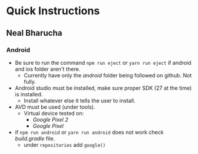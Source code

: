 # Quick Instructions
## Neal Bharucha

### Android
- Be sure to run the command `npm run eject` or `yarn run eject` if android and ios folder aren't there.
    - Currently have only the _android_ folder being followed on github. Not fully.
- Android studio must be installed, make sure proper SDK (27 at the time) is installed.
    - Install whatever else it tells the user to install.
- AVD must be used (under tools).
    - Virtual device tested on:
        - _Google Pixel 2_
        - _Google Pixel_ 
- if `npm run android` or `yarn run android` does not work check _build.gradle_ file.
    - under `repositories` add `google()`
